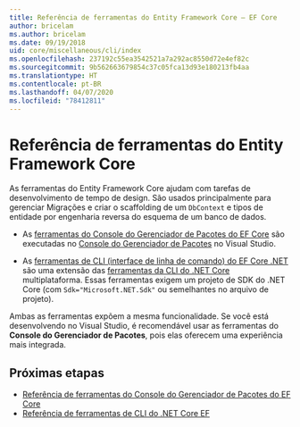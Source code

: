```yaml
---
title: Referência de ferramentas do Entity Framework Core – EF Core
author: bricelam
ms.author: bricelam
ms.date: 09/19/2018
uid: core/miscellaneous/cli/index
ms.openlocfilehash: 237192c55ea3542521a7a292ac8550d72e4ef82c
ms.sourcegitcommit: 9b562663679854c37c05fca13d93e180213fb4aa
ms.translationtype: HT
ms.contentlocale: pt-BR
ms.lasthandoff: 04/07/2020
ms.locfileid: "78412811"
---
```

# <a name="entity-framework-core-tools-reference"></a>Referência de ferramentas do Entity Framework Core

As ferramentas do Entity Framework Core ajudam com tarefas de desenvolvimento de tempo de design. São usados principalmente para gerenciar Migrações e criar o scaffolding de um `DbContext` e tipos de entidade por engenharia reversa do esquema de um banco de dados.

* As [ferramentas do Console do Gerenciador de Pacotes do EF Core](powershell.md) são executadas no [Console do Gerenciador de Pacotes](https://docs.microsoft.com/nuget/tools/package-manager-console) no Visual Studio.

* As [ferramentas de CLI (interface de linha de comando) do EF Core .NET](dotnet.md) são uma extensão das [ferramentas da CLI do .NET Core](https://docs.microsoft.com/dotnet/core/tools/) multiplataforma. Essas ferramentas exigem um projeto de SDK do .NET Core (com `Sdk="Microsoft.NET.Sdk"` ou semelhantes no arquivo de projeto).

Ambas as ferramentas expõem a mesma funcionalidade. Se você está desenvolvendo no Visual Studio, é recomendável usar as ferramentas do **Console do Gerenciador de Pacotes**, pois elas oferecem uma experiência mais integrada.

## <a name="next-steps"></a>Próximas etapas

* [Referência de ferramentas do Console do Gerenciador de Pacotes do EF Core](powershell.md)
* [Referência de ferramentas de CLI do .NET Core EF](dotnet.md)
